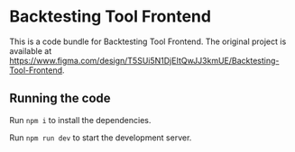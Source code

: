 
  # Backtesting Tool Frontend

  This is a code bundle for Backtesting Tool Frontend. The original project is available at https://www.figma.com/design/T5SUi5N1DjEItQwJJ3kmUE/Backtesting-Tool-Frontend.

  ## Running the code

  Run `npm i` to install the dependencies.

  Run `npm run dev` to start the development server.
  